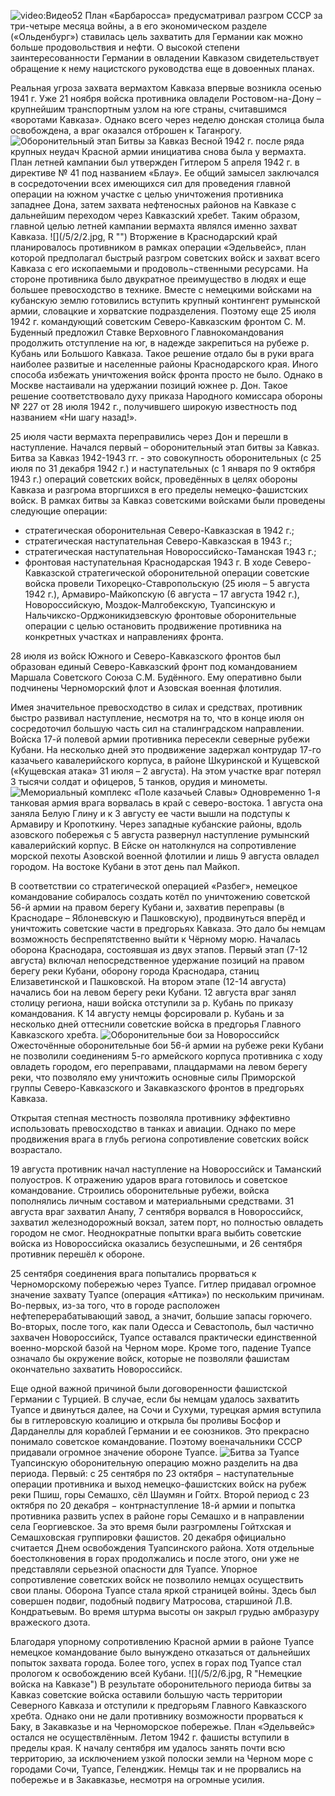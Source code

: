 ![video:Видео52](https://rutube.ru/video/18d3ee584f1a1d632a81fae02fbb46dd/ "")
План «Барбаросса» предусматривал разгром СССР за три-четыре месяца войны, а в его экономическом разделе («Ольденбург») ставилась цель захватить для Германии как можно больше продовольствия и нефти. О высокой степени заинтересованности Германии в овладении Кавказом свидетельствует обращение к нему нацистского руководства еще в довоенных планах.

Реальная угроза захвата вермахтом Кавказа впервые возникла осенью 1941 г. Уже 21 ноября войска противника овладели Ростовом-на-Дону – крупнейшим транспортным узлом на юге страны, считавшимся «воротами Кавказа». Однако всего через неделю донская столица была освобождена, а враг оказался отброшен к Таганрогу.
![](/5/2/1.jpg  "Оборонительный этап Битвы за Кавказ")
Весной 1942 г. после ряда крупных неудач Красной армии инициатива снова была у вермахта. План летней кампании был утвержден Гитлером 5 апреля 1942 г. в директиве № 41 под названием «Блау». Ее общий замысел заключался в сосредоточении всех имеющихся сил для проведения главной операции на южном участке с целью уничтожения противника западнее Дона, затем захвата нефтеносных районов на Кавказе с дальнейшим  переходом через Кавказский хребет. Таким образом, главной целью летней кампании вермахта являлся именно захват Кавказа.
![](/5/2/2.jpg, R  "")
Вторжение в Краснодарский край планировалось противником в рамках операции «Эдельвейс», план которой предполагал быстрый разгром советских войск и захват всего Кавказа с его ископаемыми и продоволь¬ственными ресурсами. На стороне противника было двукратное преимущество в людях и еще большее превосходство в технике. Вместе с немецкими войсками на кубанскую землю готовились вступить крупный контингент румынской армии, словацкие и хорватские подразделения. Поэтому еще 25 июля 1942 г. командующий советским Северо-Кавказским фронтом С. М. Буденный предложил Ставке Верховного Главнокомандования продолжить отступление на юг, в надежде закрепиться на рубеже р. Кубань или Большого Кавказа. Такое решение отдало бы в руки врага наиболее развитые и населенные районы Краснодарского края. Иного способа избежать уничтожения войск фронта просто не было. Однако в Москве настаивали на удержании позиций южнее р. Дон. Такое решение соответствовало духу приказа Народного комиссара обороны № 227 от 28 июля 1942 г., получившего широкую известность под названием «Ни шагу назад!». 

25 июля части вермахта переправились через Дон и перешли в наступление. Начался первый – оборонительный этап битвы за Кавказ. Битва за Кавказ 1942-1943 гг. - это совокупность оборонительных (с 25 июля по 31 декабря 1942 г.) и наступательных (с 1 января по 9 октября 1943 г.) операций советских войск, проведённых в целях обороны Кавказа и разгрома вторгшихся в его пределы немецко-фашистских войск. В рамках битвы за Кавказ советскими войсками были проведены следующие операции: 
- стратегическая оборонительная Северо-Кавказская в 1942 г.; 
- стратегическая наступательная Северо-Кавказская в 1943 г.; 
- стратегическая наступательная Новороссийско-Таманская 1943 г.;
- фронтовая наступательная Краснодарская 1943 г. 
В ходе Северо-Кавказской стратегической оборонительной операции советские войска провели Тихорецко-Ставропольскую (25 июля – 5 августа 1942 г.), Армавиро-Майкопскую (6 августа – 17 августа 1942 г.), Новороссийскую, Моздок-Малгобекскую, Туапсинскую и Нальчикско-Орджоникидзевскую фронтовые оборонительные операции с целью остановить продвижение противника на конкретных участках и направлениях фронта.

28 июля из войск Южного и Северо-Кавказского фронтов был образован единый Северо-Кавказский фронт под командованием Маршала Советского Союза С.М. Будённого. Ему оперативно были подчинены Черноморский флот и Азовская военная флотилия.

Имея значительное превосходство в силах и средствах, противник быстро развивал наступление, несмотря на то, что в конце июля он сосредоточил большую часть сил на сталинградском направлении. Войска 17-й полевой армии противника пересекли северные рубежи Кубани. На несколько дней это продвижение задержал контрудар 17-го казачьего кавалерийского корпуса, в  районе Шкуринской и Кущевской («Кущевская атака» 31 июля – 2 августа). На этом участке враг потерял 3 тысячи солдат и офицеров, 5 танков, орудия и минометы.
![](/5/2/3.jpg  "Мемориальный комплекс «Поле казачьей Славы»")
Одновременно 1-я танковая армия врага ворвалась в край с северо-востока. 1 августа она заняла Белую Глину и к 3 августу ее части вышли на подступы к Армавиру и Кропоткину. Через западные кубанские районы, вдоль азовского побережья с 5 августа развернул наступление румынский кавалерийский корпус. В Ейске он натолкнулся на сопротивление морской пехоты Азовской военной флотилии и лишь 9 августа овладел городом. На востоке Кубани в этот день пал Майкоп. 

В соответствии со стратегической операцией «Разбег», немецкое командование собиралось создать котёл по уничтожению советской 56-й армии на правом берегу Кубани и, захватив переправы (в Краснодаре – Яблоневскую и Пашковскую), продвинуться вперёд и уничтожить советские части в предгорьях Кавказа. Это дало бы немцам возможность беспрепятственно выйти к Чёрному морю. Началась оборона Краснодара, состоявшая из двух этапов. Первый этап (7-12 августа) включал непосредственное удержание позиций на правом берегу реки Кубани, оборону города Краснодара, станиц Елизаветинской и Пашковской. На втором этапе (12-14 августа) начались бои на левом берегу реки Кубани. 12 августа враг занял столицу региона, наши войска отступили за р. Кубань по приказу командования. К 14 августу немцы форсировали р. Кубань и за несколько дней оттеснили советские войска в предгорья Главного Кавказского хребта.
![](/5/2/4.jpg  "Оборонительные бои за Новороссийск")
Ожесточённые оборонительные бои 56-й армии на рубеже реки Кубани не позволили соединениям 5-го армейского корпуса противника с ходу овладеть городом, его переправами, плацдармами на левом берегу реки, что позволяло ему уничтожить основные силы Приморской группы Северо-Кавказского и Закавказского фронтов в предгорьях Кавказа. 

Открытая степная местность позволяла противнику эффективно использовать превосходство в танках и авиации. Однако по мере  продвижения врага в глубь региона сопротивление советских войск возрастало.

19 августа противник начал наступление на Новороссийск и Таманский полуостров. К отражению ударов врага готовилось и советское командование. Строились оборонительные рубежи, войска пополнялись личным составом и материальными средствами. 31 августа враг захватил Анапу, 7 сентября ворвался в Новороссийск, захватил железнодорожный вокзал, затем порт, но полностью овладеть городом не смог. Неоднократные попытки врага выбить советские войска из Новороссийска оказались безуспешными, и 26 сентября противник перешёл к обороне. 

25 сентября соединения врага попытались прорваться к Черноморскому побережью через Туапсе. Гитлер придавал огромное значение захвату Туапсе (операция «Аттика») по нескольким причинам. Во-первых, из-за того, что в городе расположен нефтеперерабатывающий завод, а значит, большие запасы горючего. Во-вторых, после того, как пали Одесса и Севастополь, был частично захвачен Новороссийск,  Туапсе оставался практически единственной военно-морской базой на Черном море. Кроме того, падение Туапсе означало бы окружение войск, которые не позволяли фашистам окончательно захватить Новороссийск.

Еще одной важной причиной были договоренности фашистской Германии с Турцией. В случае, если бы немцам удалось захватить Туапсе и двинуться далее, на Сочи и Сухуми, турецкая армия вступила бы в гитлеровскую коалицию и открыла бы проливы Босфор и Дарданеллы для кораблей Германии и ее союзников. Это прекрасно понимало советское командование. Поэтому военачальники СССР придавали огромное значение обороне Туапсе.
![](/5/2/5.jpg  "Битва за Туапсе ")
Туапсинскую оборонительную операцию можно разделить на два периода. Первый: с 25 сентября по 23 октября − наступательные операции противника и выход немецко-фашистских войск на рубеж реки Пшиш, горы Семашхо, сёл Шаумян и Гойтх. Второй период с 23 октября по 20 декабря − контрнаступление 18-й армии и попытка противника развить успех в районе горы Семашхо и в направлении села Георгиевское. За это время были разгромлены Гойтхская и Семашховская группировки фашистов. 20 декабря официально считается Днем освобождения Туапсинского района. Хотя отдельные боестолкновения в горах продолжались и после этого, они уже не представляли серьезной опасности для Туапсе. Упорное сопротивление советских войск не позволило немцах осуществить свои планы. Оборона Туапсе стала яркой страницей войны. Здесь был совершен подвиг, подобный подвигу Матросова, старшиной Л.В. Кондратьевым. Во время штурма высоты он закрыл грудью амбразуру вражеского дзота. 

Благодаря упорному сопротивлению Красной армии в районе Туапсе немецкое командование было вынуждено отказаться от дальнейших попыток захвата города. Более того, успех в горах под Туапсе стал прологом к освобождению всей Кубани. 
![](/5/2/6.jpg, R  "Немецкие войска на Кавказе")
В результате оборонительного периода битвы за Кавказ советские войска оставили большую часть территории Северного Кавказа и отступили к предгорьям Главного Кавказского хребта. Однако они не дали противнику возможности прорваться к Баку, в Закавказье и на Черноморское побережье. План «Эдельвейс» остался не осуществлённым. Летом 1942 г. фашисты вступили в пределы края. К началу сентября им удалось занять почти всю территорию, за исключением узкой полоски земли на Черном море с городами Сочи, Туапсе, Геленджик. Немцы так и не прорвались на побережье и в Закавказье, несмотря на огромные усилия.